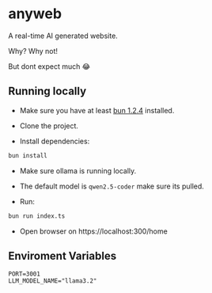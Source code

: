 # anyweb

A real-time AI generated website.

Why? Why not! 

But dont expect much 😂

## Running locally

- Make sure you have at least [bun 1.2.4](https://bun.sh) installed.

- Clone the project.

- Install dependencies:

```bash
bun install
```

- Make sure ollama is running locally.

- The default model is `qwen2.5-coder` make sure its pulled.

- Run:

```bash
bun run index.ts
```

- Open browser on https://localhost:300/home

## Enviroment Variables

```.env
PORT=3001
LLM_MODEL_NAME="llama3.2"
```
